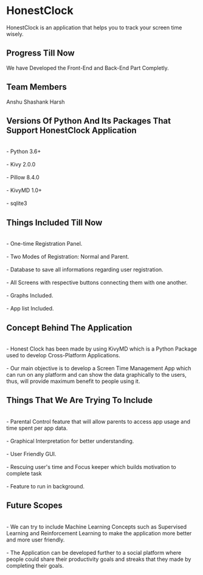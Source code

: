 # HonestClock
HonestClock is an application that helps you to track your screen time wisely.

## Progress Till Now
We have Developed the Front-End and Back-End Part Completly.

## Team Members
Anshu
Shashank
Harsh

## Versions Of Python And Its Packages That Support HonestClock Application
<br>- Python 3.6+</br>
<br>- Kivy 2.0.0</br>
<br>- Pillow 8.4.0</br>
<br>- KivyMD 1.0+</br>
<br>- sqlite3</br>

## Things Included Till Now
<br>- One-time Registration Panel.</br>
<br>- Two Modes of Registration: Normal and Parent.</br>
<br>- Database to save all informations regarding user registration.</br>
<br>- All Screens with respective buttons connecting them with one another.</br>
<br>- Graphs Included.</br>
<br>- App list Included.</br>

## Concept Behind The Application
<br>- Honest Clock has been made by using KivyMD which is a Python Package used to develop Cross-Platform Applications.</br>
<br>- Our main objective is to develop a Screen Time Management App which can run on any platform and can show the data graphically to the users, thus, will provide maximum benefit to people using it.</br>

## Things That We Are Trying To Include
<br>- Parental Control feature that will allow parents to access app usage and time spent per app data.</br>
<br>- Graphical Interpretation for better understanding.</br>
<br>- User Friendly GUI.</br>
<br>- Rescuing user's time and Focus keeper which builds motivation to complete task </br>
<br>- Feature to run in background.</br>

## Future Scopes
<br>- We can try to include Machine Learning Concepts such as Supervised Learning and Reinforcement Learning to make the application more better and more user friendly.</br>
<br>- The Application can be developed further to a social platform where people could share their productivity goals and streaks that they made by completing their goals.</br>





